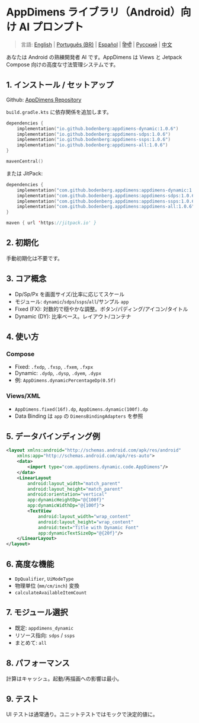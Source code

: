 # AppDimens ライブラリ（Android）向け AI プロンプト

> 言語: [English](../../PROMPT_ANDROID.md) | [Português (BR)](../pt-BR/PROMPT_ANDROID.md) | [Español](../es/PROMPT_ANDROID.md) | [हिन्दी](../hi/PROMPT_ANDROID.md) | [Русский](../ru/PROMPT_ANDROID.md) | [中文](../zh/PROMPT_ANDROID.md)

あなたは Android の熟練開発者 AI です。AppDimens は Views と Jetpack Compose 向けの高度な寸法管理システムです。

## 1. インストール / セットアップ

Github: [AppDimens Repository](https://github.com/Bodenberg/AppDimens)

`build.gradle.kts` に依存関係を追加します。

```kotlin
dependencies {
    implementation("io.github.bodenberg:appdimens-dynamic:1.0.6")
    implementation("io.github.bodenberg:appdimens-sdps:1.0.6")
    implementation("io.github.bodenberg:appdimens-ssps:1.0.6")
    implementation("io.github.bodenberg:appdimens-all:1.0.6")
}

mavenCentral()
```

または JitPack:

```kotlin
dependencies {
    implementation("com.github.bodenberg.appdimens:appdimens-dynamic:1.0.6")
    implementation("com.github.bodenberg.appdimens:appdimens-sdps:1.0.6")
    implementation("com.github.bodenberg.appdimens:appdimens-ssps:1.0.6")
    implementation("com.github.bodenberg.appdimens:appdimens-all:1.0.6")
}

maven { url 'https://jitpack.io' }
```

## 2. 初期化

手動初期化は不要です。

## 3. コア概念

- Dp/Sp/Px を画面サイズ/比率に応じてスケール
- モジュール: `dynamic`/`sdps`/`ssps`/`all`/サンプル `app`
- Fixed (FX): 対数的で穏やかな調整。ボタン/パディング/アイコン/タイトル
- Dynamic (DY): 比率ベース。レイアウト/コンテナ

## 4. 使い方

### Compose
- Fixed: `.fxdp`, `.fxsp`, `.fxem`, `.fxpx`
- Dynamic: `.dydp`, `.dysp`, `.dyem`, `.dypx`
- 例: `AppDimens.dynamicPercentageDp(0.5f)`

### Views/XML
- `AppDimens.fixed(16f).dp`, `AppDimens.dynamic(100f).dp`
- Data Binding は `app` の `DimensBindingAdapters` を参照

## 5. データバインディング例

```xml
<layout xmlns:android="http://schemas.android.com/apk/res/android"
    xmlns:app="http://schemas.android.com/apk/res-auto">
    <data>
        <import type="com.appdimens.dynamic.code.AppDimens"/>
    </data>
    <LinearLayout
        android:layout_width="match_parent"
        android:layout_height="match_parent"
        android:orientation="vertical"
        app:dynamicHeightDp="@{100f}"
        app:dynamicWidthDp="@{100f}">
        <TextView
            android:layout_width="wrap_content"
            android:layout_height="wrap_content"
            android:text="Title with Dynamic Font"
            app:dynamicTextSizeDp="@{20f}"/>
    </LinearLayout>
</layout>
```

## 6. 高度な機能

- `DpQualifier`, `UiModeType`
- 物理単位 (`mm/cm/inch`) 変換
- `calculateAvailableItemCount`

## 7. モジュール選択

- 既定: `appdimens_dynamic`
- リソース指向: `sdps` / `ssps`
- まとめて: `all`

## 8. パフォーマンス

計算はキャッシュ。起動/再描画への影響は最小。

## 9. テスト

UI テストは通常通り。ユニットテストではモックで決定的値に。
